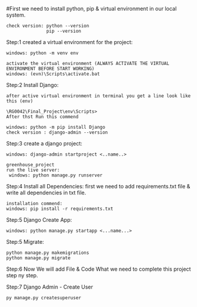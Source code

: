 #First we need to install python, pip & virtual environment in our local system.

    check version: python --version 
                   pip --version

Step:1 
created a virtual environment for the project:

    windows: python -m venv env

    activate the virtual environment (ALWAYS ACTIVATE THE VIRTUAL ENVIRONMENT BEFORE START WORKING)
    windows: (evn)\Scripts\activate.bat

Step:2
Install Django:

    after active virtual environment in terminal you get a line look like this (env)
    
    \RG0042\Final_Project\env\Scripts>
    After thst Run this commend
     
    windows: python -m pip install Django
    check version : django-admin --version

Step:3
create a django project:

    windows: django-admin startproject <..name..>
    
    greenhouse_project
    run the live server:
     windows: python manage.py runserver

Step:4
Install all Dependencies:
    first we need to add requirements.txt file & write all dependencies in txt file.

    installation commend:
    windows: pip install -r requirements.txt

Step:5
Django Create App:

    windows: python manage.py startapp <...name...>

Step:5
Migrate: 

    python manage.py makemigrations
    python manage.py migrate

Step:6
Now We will add File & Code What we need to complete this project step ny step.

Step:7
Django Admin - Create User

    py manage.py createsuperuser

